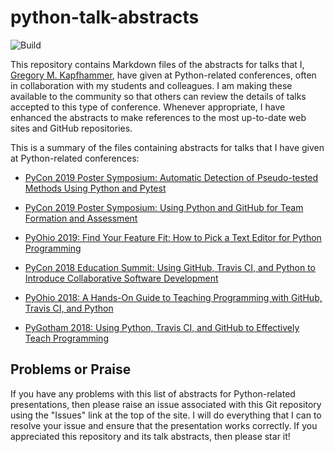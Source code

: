 # python-talk-abstracts

![Build](https://github.com/gkapfham/www.gregorykapfhammer.com/actions/workflows/build.yml/badge.svg)

This repository contains Markdown files of the abstracts for talks that I,
[Gregory M. Kapfhammer](https://www.gregorykapfhammer.com/), have given at
Python-related conferences, often in collaboration with my students and
colleagues. I am making these available to the community so that others can
review the details of talks accepted to this type of conference. Whenever
appropriate, I have enhanced the abstracts to make references to the most
up-to-date web sites and GitHub repositories.

This is a summary of the files containing abstracts for talks that I have given
at Python-related conferences:

- [PyCon 2019 Poster Symposium: Automatic Detection of Pseudo-tested Methods
  Using Python and Pytest](pycon_2019_psuedotested_methods.md)

- [PyCon 2019 Poster Symposium: Using Python and GitHub for Team Formation and
  Assessment](pycon_2019_group_formation.md)

- [PyOhio 2019: Find Your Feature Fit: How to Pick a Text Editor for Python
  Programming](pyohio_2019_text_editors.md)

- [PyCon 2018 Education Summit: Using GitHub, Travis CI, and Python to
  Introduce Collaborative Software
  Development](pycon_2018_collaborative_software.md)

- [PyOhio 2018: A Hands-On Guide to Teaching Programming with GitHub, Travis
  CI, and Python](pyohio_2018_teaching_programming.md)

- [PyGotham 2018: Using Python, Travis CI, and GitHub to Effectively Teach
  Programming](pygotham_2018_teaching_programming.md)

## Problems or Praise

If you have any problems with this list of abstracts for Python-related
presentations, then please raise an issue associated with this Git repository
using the "Issues" link at the top of the site. I will do everything that I can
to resolve your issue and ensure that the presentation works correctly. If you
appreciated this repository and its talk abstracts, then please star it!
